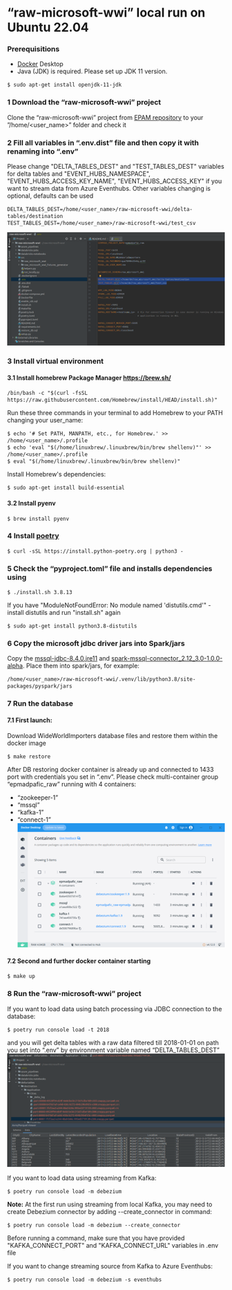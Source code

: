 # “raw-microsoft-wwi” local run on Ubuntu 22.04

### Prerequisitions
- [Docker](https://www.docker.com/products/docker-desktop/) Desktop
- Java (JDK) is required. Please set up JDK 11 version.
```shell
$ sudo apt-get install openjdk-11-jdk
```

### 1 Download the “raw-microsoft-wwi” project
Clone the “raw-microsoft-wwi” project from [EPAM repository](https://git.epam.com/epma-dpaf/iacda/data-pipelines/databricks-raw-microsoft-wwi) to your ”/home/<user_name>” folder and check it

### 2 Fill all variables in “.env.dist” file and then copy it with renaming into “.env”
Please change "DELTA_TABLES_DEST" and "TEST_TABLES_DEST" variables for delta tables and "EVENT_HUBS_NAMESPACE", "EVENT_HUBS_ACCESS_KEY_NAME", "EVENT_HUBS_ACCESS_KEY" if you want to stream data from Azure Eventhubs. Other variables changing is optional, defaults can be used
```shell
DELTA_TABLES_DEST=/home/<user_name>/raw-microsoft-wwi/delta-tables/destination
TEST_TABLES_DEST=/home/<user_name>/raw-microsoft-wwi/test_csv
```  
![linux_variables.png](img/linux_variables.png)
### 3 Install virtual environment
#### 3.1 Install homebrew Package Manager https://brew.sh/
```shell
/bin/bash -c "$(curl -fsSL https://raw.githubusercontent.com/Homebrew/install/HEAD/install.sh)"
```
Run these three commands in your terminal to add Homebrew to your PATH changing your user_name:
```shell
$ echo '# Set PATH, MANPATH, etc., for Homebrew.' >> /home/<user_name>/.profile
$ echo 'eval "$(/home/linuxbrew/.linuxbrew/bin/brew shellenv)"' >> /home/<user_name>/.profile
$ eval "$(/home/linuxbrew/.linuxbrew/bin/brew shellenv)"
```

Install Homebrew's dependencies:
```shell
$ sudo apt-get install build-essential
```

#### 3.2 Install pyenv
```shell
$ brew install pyenv
```

### 4 Install [poetry](https://python-poetry.org/docs/#installing-with-the-official-installer)
```shell
$ curl -sSL https://install.python-poetry.org | python3 -
```

### 5 Check the “pyproject.toml” file and installs dependencies using
```shell
$ ./install.sh 3.8.13
```

If you have "ModuleNotFoundError: No module named 'distutils.cmd'" - install distutils and run "install.sh" again
```shell
$ sudo apt-get install python3.8-distutils
```

### 6 Copy the microsoft jdbc driver jars into Spark/jars
Copy the [mssql-jdbc-8.4.0.jre11](https://kb.epam.com/download/attachments/1755616936/mssql-jdbc-8.4.0.jre11.jar?version=1&modificationDate=1658487873772&api=v2)
and [spark-mssql-connector_2.12_3.0-1.0.0-alpha](https://kb.epam.com/download/attachments/1755616936/spark-mssql-connector_2.12_3.0-1.0.0-alpha.jar?version=1&modificationDate=1658487875128&api=v2). Place them into spark/jars, for example:
```shell
/home/<user_name>/raw-microsoft-wwi/.venv/lib/python3.8/site-packages/pyspark/jars
```

### 7 Run the database
#### 7.1 First launch:
Download WideWorldImporters database files and restore them within the docker image
```shell
$ make restore
```
After DB restoring docker container is already up and connected to 1433 port with credentials you set in “.env”. Please check multi-container group “epmadpafic_raw” running with 4 containers:
- “zookeeper-1”
- “mssql”
- “kafka-1”
- “connect-1”  
![linux_containers.png](img/linux_containers.png)
#### 7.2 Second and further docker container starting
```shell
$ make up
```

### 8 Run the “raw-microsoft-wwi” project
If you want to load data using batch processing via JDBC connection to the database:
```shell
$ poetry run console load -t 2018
```
and you will get delta tables with a raw data filtered till 2018-01-01 on path you set into “.env” by environment variable named “DELTA_TABLES_DEST”  
![linux_delta.png](img/linux_delta.png)

If you want to load data using streaming from Kafka:
```shell
$ poetry run console load -m debezium
```
**Note:** At the first run using streaming from local Kafka, you may need to create Debezium connector by adding --create_connector in command:
```shell
$ poetry run console load -m debezium --create_connector
```
Before running a command, make sure that you have provided "KAFKA_CONNECT_PORT" and "KAFKA_CONNECT_URL" variables in .env file </br>

If you want to change streaming source from Kafka to Azure Eventhubs:
```shell
$ poetry run console load -m debezium -s eventhubs
```